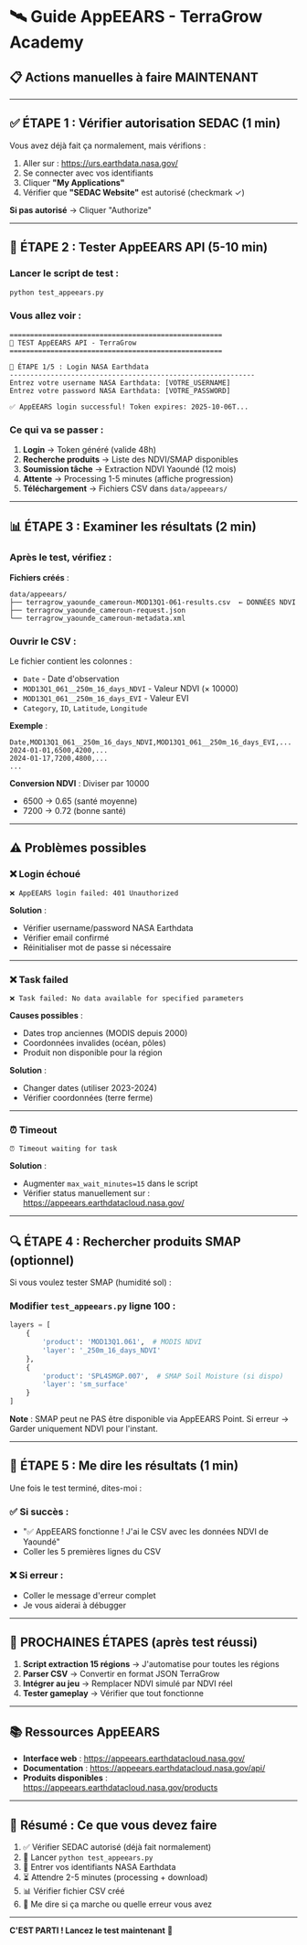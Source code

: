 # 🛰️ Guide AppEEARS - TerraGrow Academy

## 📋 Actions manuelles à faire MAINTENANT

---

## ✅ **ÉTAPE 1 : Vérifier autorisation SEDAC** (1 min)

Vous avez déjà fait ça normalement, mais vérifions :

1. Aller sur : https://urs.earthdata.nasa.gov/
2. Se connecter avec vos identifiants
3. Cliquer **"My Applications"**
4. Vérifier que **"SEDAC Website"** est autorisé (checkmark ✓)

**Si pas autorisé** → Cliquer "Authorize"

---

## 🧪 **ÉTAPE 2 : Tester AppEEARS API** (5-10 min)

### Lancer le script de test :

```bash
python test_appeears.py
```

### Vous allez voir :

```
====================================================
🧪 TEST AppEEARS API - TerraGrow
====================================================

📝 ÉTAPE 1/5 : Login NASA Earthdata
------------------------------------------------------------
Entrez votre username NASA Earthdata: [VOTRE_USERNAME]
Entrez votre password NASA Earthdata: [VOTRE_PASSWORD]

✅ AppEEARS login successful! Token expires: 2025-10-06T...
```

### Ce qui va se passer :

1. **Login** → Token généré (valide 48h)
2. **Recherche produits** → Liste des NDVI/SMAP disponibles
3. **Soumission tâche** → Extraction NDVI Yaoundé (12 mois)
4. **Attente** → Processing 1-5 minutes (affiche progression)
5. **Téléchargement** → Fichiers CSV dans `data/appeears/`

---

## 📊 **ÉTAPE 3 : Examiner les résultats** (2 min)

### Après le test, vérifiez :

**Fichiers créés** :
```
data/appeears/
├── terragrow_yaounde_cameroun-MOD13Q1-061-results.csv  ← DONNÉES NDVI
├── terragrow_yaounde_cameroun-request.json
└── terragrow_yaounde_cameroun-metadata.xml
```

### Ouvrir le CSV :

Le fichier contient les colonnes :
- `Date` - Date d'observation
- `MOD13Q1_061__250m_16_days_NDVI` - Valeur NDVI (× 10000)
- `MOD13Q1_061__250m_16_days_EVI` - Valeur EVI
- `Category`, `ID`, `Latitude`, `Longitude`

**Exemple** :
```csv
Date,MOD13Q1_061__250m_16_days_NDVI,MOD13Q1_061__250m_16_days_EVI,...
2024-01-01,6500,4200,...
2024-01-17,7200,4800,...
...
```

**Conversion NDVI** : Diviser par 10000
- 6500 → 0.65 (santé moyenne)
- 7200 → 0.72 (bonne santé)

---

## ⚠️ **Problèmes possibles**

### ❌ Login échoué
```
❌ AppEEARS login failed: 401 Unauthorized
```

**Solution** :
- Vérifier username/password NASA Earthdata
- Vérifier email confirmé
- Réinitialiser mot de passe si nécessaire

---

### ❌ Task failed
```
❌ Task failed: No data available for specified parameters
```

**Causes possibles** :
- Dates trop anciennes (MODIS depuis 2000)
- Coordonnées invalides (océan, pôles)
- Produit non disponible pour la région

**Solution** :
- Changer dates (utiliser 2023-2024)
- Vérifier coordonnées (terre ferme)

---

### ⏰ Timeout
```
⏰ Timeout waiting for task
```

**Solution** :
- Augmenter `max_wait_minutes=15` dans le script
- Vérifier status manuellement sur : https://appeears.earthdatacloud.nasa.gov/

---

## 🔍 **ÉTAPE 4 : Rechercher produits SMAP** (optionnel)

Si vous voulez tester SMAP (humidité sol) :

### Modifier `test_appeears.py` ligne 100 :

```python
layers = [
    {
        'product': 'MOD13Q1.061',  # MODIS NDVI
        'layer': '_250m_16_days_NDVI'
    },
    {
        'product': 'SPL4SMGP.007',  # SMAP Soil Moisture (si dispo)
        'layer': 'sm_surface'
    }
]
```

**Note** : SMAP peut ne PAS être disponible via AppEEARS Point.
Si erreur → Garder uniquement NDVI pour l'instant.

---

## 📝 **ÉTAPE 5 : Me dire les résultats** (1 min)

Une fois le test terminé, dites-moi :

### ✅ Si succès :
- "✅ AppEEARS fonctionne ! J'ai le CSV avec les données NDVI de Yaoundé"
- Coller les 5 premières lignes du CSV

### ❌ Si erreur :
- Coller le message d'erreur complet
- Je vous aiderai à débugger

---

## 🚀 **PROCHAINES ÉTAPES** (après test réussi)

1. **Script extraction 15 régions** → J'automatise pour toutes les régions
2. **Parser CSV** → Convertir en format JSON TerraGrow
3. **Intégrer au jeu** → Remplacer NDVI simulé par NDVI réel
4. **Tester gameplay** → Vérifier que tout fonctionne

---

## 📚 **Ressources AppEEARS**

- **Interface web** : https://appeears.earthdatacloud.nasa.gov/
- **Documentation** : https://appeears.earthdatacloud.nasa.gov/api/
- **Produits disponibles** : https://appeears.earthdatacloud.nasa.gov/products

---

## 🎯 **Résumé : Ce que vous devez faire**

1. ✅ Vérifier SEDAC autorisé (déjà fait normalement)
2. 🧪 Lancer `python test_appeears.py`
3. 📝 Entrer vos identifiants NASA Earthdata
4. ⏳ Attendre 2-5 minutes (processing + download)
5. 📊 Vérifier fichier CSV créé
6. 💬 Me dire si ça marche ou quelle erreur vous avez

---

**C'EST PARTI ! Lancez le test maintenant** 🚀
